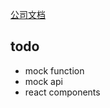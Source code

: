 [公司文档](http://wiki.tuzhanai.com/pages/viewpage.action?pageId=59525803#id-%E5%89%8D%E7%AB%AF%E5%8D%95%E5%85%83%E6%B5%8B%E8%AF%95%E8%A7%84%E8%8C%83%EF%BC%88%E8%8D%89%E7%A8%BF%EF%BC%89-%E4%BA%8C.%E5%8D%95%E5%85%83%E6%B5%8B%E8%AF%95%E7%BC%96%E5%86%99%E5%8E%9F%E5%88%99)

## todo

* mock function
* mock api
* react components


